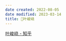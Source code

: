 ```yaml
---
date created: 2022-08-05
date modified: 2023-03-14
title: 🧑叶峻峣
---
```


[叶峻峣 - 知乎](https://www.zhihu.com/people/L.M.Sherlock)
